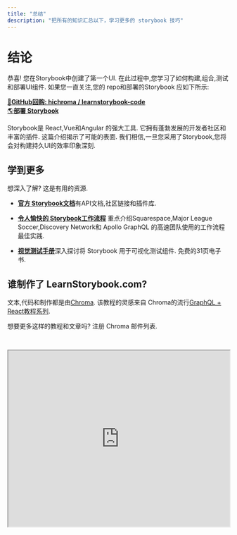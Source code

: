 ```yaml
---
title: "总结"
description: "把所有的知识汇总以下，学习更多的 storybook 技巧"
---
```

# 结论

恭喜! 您在Storybook中创建了第一个UI. 在此过程中,您学习了如何构建,组合,测试和部署UI组件. 如果您一直关注,您的 repo和部署的Storybook 应如下所示: 

[📕**GitHub回购: hichroma / learnstorybook-code**](https://github.com/hichroma/learnstorybook-code)
<br/>
[🌎**部署 Storybook**](https://clever-banach-415c03.netlify.com/)

Storybook是 React,Vue和Angular 的强大工具. 它拥有蓬勃发展的开发者社区和丰富的插件. 这篇介绍揭示了可能的表面. 我们相信,一旦您采用了Storybook,您将会对构建持久UI的效率印象深刻. 

## 学到更多

想深入了解? 这是有用的资源. 

-   [**官方 Storybook文档**](https://storybook.js.org/basics/introduction/)有API文档,社区链接和插件库. 

-   [**令人愉快的 Storybook工作流程**](https://blog.hichroma.com/the-delightful-storybook-workflow-b322b76fd07) 重点介绍Squarespace,Major League Soccer,Discovery Network和 Apollo GraphQL 的高速团队使用的工作流程最佳实践. 

-   [**视觉测试手册**](https://www.chromaticqa.com/book/visual-testing-handbook)深入探讨将 Storybook 用于可视化测试组件. 免费的31页电子书. 

## 谁制作了 LearnStorybook.com?

文本,代码和制作都是由[Chroma](http://blog.hichroma.com/). 该教程的灵感来自 Chroma的流行[GraphQL + React教程系列](https://blog.hichroma.com/graphql-react-tutorial-part-1-6-d0691af25858). 

想要更多这样的教程和文章吗? 注册 Chroma 邮件列表. 

<iframe style="height:400px;width:100%;max-width:800px;margin:30px auto;" src="https://upscri.be/bface0?as_embed"></iframe>
